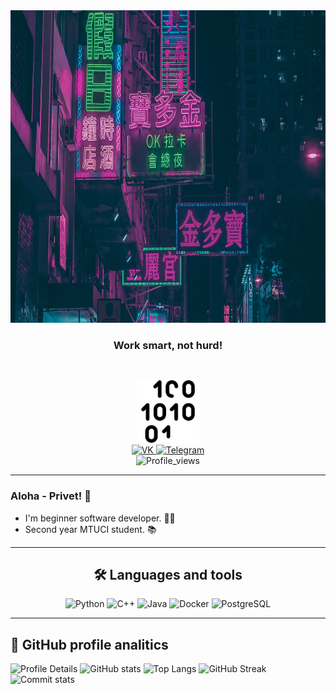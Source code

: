 <!-- Header -->

<div id="header" align="center">
    <img src="/img/header.jpeg" style=width:100%;height:500px; alt="Header"/>
    <h3 >Work smart, not hurd!</h3>
    <img src="/img/binary-code.png" width="100" style=margin-top:30px alt="Icon"/>
</div>


<!-- Links -->

<div id="badges" align=center>
    <a href="https://vk.com/notmindset">
        <img src="https://img.shields.io/badge/-VK-/?style=for-the-badge&logo=vk&color=090909" alt="VK"/>
    </a>
    <a href="https://t.me/extinctionflas">
        <img src="https://img.shields.io/badge/-Telegram-/?style=for-the-badge&logo=telegram&color=090909" alt="Telegram"/>
    </a>
</div>

<!-- Profile views -->

<div id="Profile_views" align=center >
    <img src="https://komarev.com/ghpvc/?username=semuloff" alt="Profile_views"/>
</div>

---

### Aloha - Privet! 👋  
* I'm beginner software developer. 👨‍💻
* Second year MTUCI student. 📚

---

<!-- Languages and tools -->

<h2 align=center> 🛠 Languages and tools </h2>
<div id="langs_and_tools" align=center>
    <img src="https://img.shields.io/badge/-Python-/?style=for-the-badge&logo=Python&color=090909" alt="Python">
    <img src="https://img.shields.io/badge/-C++-/?style=for-the-badge&logo=C%2b%2b&color=090909" alt="C++">
    <img src="https://img.shields.io/badge/-Java-/?style=for-the-badge&logo=java&color=090909" alt="Java">
    <img src="https://img.shields.io/badge/-Docker-/?style=for-the-badge&logo=Docker&color=090909" alt="Docker">
    <img src="https://img.shields.io/badge/-PostgreSQL-/?style=for-the-badge&logo=PostgreSQL&color=090909" alt="PostgreSQL">
</div>

---

## 🚀 GitHub profile analitics

![Profile Details](http://github-profile-summary-cards.vercel.app/api/cards/profile-details?username=semuloff&theme=2077)
![GitHub stats](https://github-readme-stats.vercel.app/api?username=semuloff&show_icons=true&theme=radical)
![Top Langs](https://github-readme-stats.vercel.app/api/top-langs/?username=semuloff&show_icons=true&theme=radical&layout=compact)
![GitHub Streak](http://github-readme-streak-stats.herokuapp.com?user=semuloff&theme=nightowl)
![Commit stats](http://github-profile-summary-cards.vercel.app/api/cards/productive-time?username=semuloff&theme=2077&utcOffset=8)